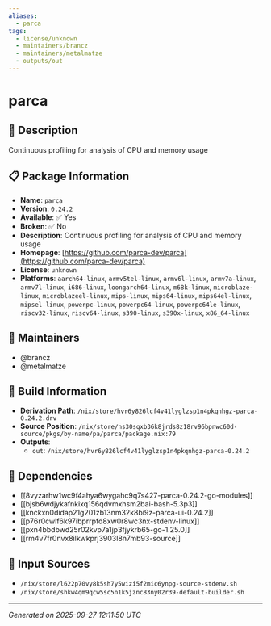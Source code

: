 ```yaml
---
aliases:
  - parca
tags:
  - license/unknown
  - maintainers/brancz
  - maintainers/metalmatze
  - outputs/out
---
```


# parca

## 📝 Description

Continuous profiling for analysis of CPU and memory usage

## 📋 Package Information

- **Name**: `parca`
- **Version**: `0.24.2`
- **Available**: ✅ Yes
- **Broken**: ✅ No
- **Description**: Continuous profiling for analysis of CPU and memory usage
- **Homepage**: [https://github.com/parca-dev/parca](https://github.com/parca-dev/parca)
- **License**: `unknown`
- **Platforms**: `aarch64-linux`, `armv5tel-linux`, `armv6l-linux`, `armv7a-linux`, `armv7l-linux`, `i686-linux`, `loongarch64-linux`, `m68k-linux`, `microblaze-linux`, `microblazeel-linux`, `mips-linux`, `mips64-linux`, `mips64el-linux`, `mipsel-linux`, `powerpc-linux`, `powerpc64-linux`, `powerpc64le-linux`, `riscv32-linux`, `riscv64-linux`, `s390-linux`, `s390x-linux`, `x86_64-linux`
## 👥 Maintainers

- @brancz
- @metalmatze


## 🔧 Build Information

- **Derivation Path**: `/nix/store/hvr6y826lcf4v41lyglzsp1n4pkqnhgz-parca-0.24.2.drv`
- **Source Position**: `/nix/store/ns30sqxb36k8jrds8z18rv96bpnwc60d-source/pkgs/by-name/pa/parca/package.nix:79`
- **Outputs**:
  - `out`:  `/nix/store/hvr6y826lcf4v41lyglzsp1n4pkqnhgz-parca-0.24.2`

## 🔗 Dependencies

- [[8vyzarhw1wc9f4ahya6wygahc9q7s427-parca-0.24.2-go-modules]]
- [[bjsb6wdjykafnkixq156qdvmxhsm2bai-bash-5.3p3]]
- [[knckxn0didap21g201zb13nm32k8bi9z-parca-ui-0.24.2]]
- [[p76r0cwlf6k97ibprrpfd8xw0r8wc3nx-stdenv-linux]]
- [[pxn4bbdbwd25r02kvp7a1jp3fjykrb65-go-1.25.0]]
- [[rm4v7fr0nvx8ilkwkprj3903l8n7mb93-source]]

## 📁 Input Sources

- `/nix/store/l622p70vy8k5sh7y5wizi5f2mic6ynpg-source-stdenv.sh`
- `/nix/store/shkw4qm9qcw5sc5n1k5jznc83ny02r39-default-builder.sh`

---
*Generated on 2025-09-27 12:11:50 UTC*
